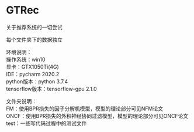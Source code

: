 # GTRec
关于推荐系统的一切尝试

每个文件夹下的数据独立  

环境说明：  
操作系统：win10  
显卡：GTX1050Ti(4G)  
IDE：pycharm 2020.2  
python版本：python 3.7.4  
tensorflow版本：tensorflow-gpu 2.1.0  

文件夹说明：  
FM：使用BPR损失的因子分解机模型，模型的理论部分可见NFM论文  
ONCF：使用BPR损失的外积神经协同过滤模型，模型的理论部分可见ONCF论文  
test：一些写代码过程中的测试文件
